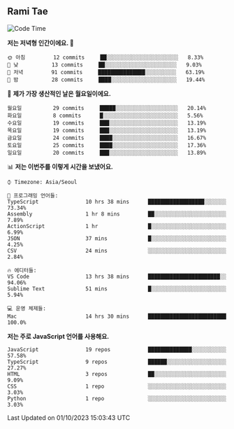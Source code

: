 ## Rami Tae

<!--START_SECTION:waka-->
![Code Time](http://img.shields.io/badge/Code%20Time-1%2C072%20hrs%2011%20mins-blue)

**저는 저녁형 인간이에요. 🦉** 

```text
🌞 아침         12 commits     ██░░░░░░░░░░░░░░░░░░░░░░░   8.33% 
🌆 낮　         13 commits     ██░░░░░░░░░░░░░░░░░░░░░░░   9.03% 
🌃 저녁         91 commits     ███████████████░░░░░░░░░░   63.19% 
🌙 밤　         28 commits     ████░░░░░░░░░░░░░░░░░░░░░   19.44%

```
📅 **제가 가장 생산적인 날은 월요일이에요.** 

```text
월요일          29 commits     █████░░░░░░░░░░░░░░░░░░░░   20.14% 
화요일          8 commits      █░░░░░░░░░░░░░░░░░░░░░░░░   5.56% 
수요일          19 commits     ███░░░░░░░░░░░░░░░░░░░░░░   13.19% 
목요일          19 commits     ███░░░░░░░░░░░░░░░░░░░░░░   13.19% 
금요일          24 commits     ████░░░░░░░░░░░░░░░░░░░░░   16.67% 
토요일          25 commits     ████░░░░░░░░░░░░░░░░░░░░░   17.36% 
일요일          20 commits     ███░░░░░░░░░░░░░░░░░░░░░░   13.89%

```


📊 **저는 이번주를 이렇게 시간을 보냈어요.** 

```text
⌚︎ Timezone: Asia/Seoul

💬 프로그래밍 언어들: 
TypeScript               10 hrs 38 mins      ██████████████████░░░░░░░   73.34% 
Assembly                 1 hr 8 mins         ██░░░░░░░░░░░░░░░░░░░░░░░   7.89% 
ActionScript             1 hr                █░░░░░░░░░░░░░░░░░░░░░░░░   6.99% 
JSON                     37 mins             █░░░░░░░░░░░░░░░░░░░░░░░░   4.25% 
CSV                      24 mins             ░░░░░░░░░░░░░░░░░░░░░░░░░   2.84%

🔥 에디터들: 
VS Code                  13 hrs 38 mins      ███████████████████████░░   94.06% 
Sublime Text             51 mins             █░░░░░░░░░░░░░░░░░░░░░░░░   5.94%

💻 운영 체제들: 
Mac                      14 hrs 30 mins      █████████████████████████   100.0%

```

**저는 주로 JavaScript 언어를 사용해요.** 

```text
JavaScript               19 repos            ██████████████░░░░░░░░░░░   57.58% 
TypeScript               9 repos             ██████░░░░░░░░░░░░░░░░░░░   27.27% 
HTML                     3 repos             ██░░░░░░░░░░░░░░░░░░░░░░░   9.09% 
CSS                      1 repo              ░░░░░░░░░░░░░░░░░░░░░░░░░   3.03% 
Python                   1 repo              ░░░░░░░░░░░░░░░░░░░░░░░░░   3.03%

```



 Last Updated on 01/10/2023 15:03:43 UTC
<!--END_SECTION:waka-->
